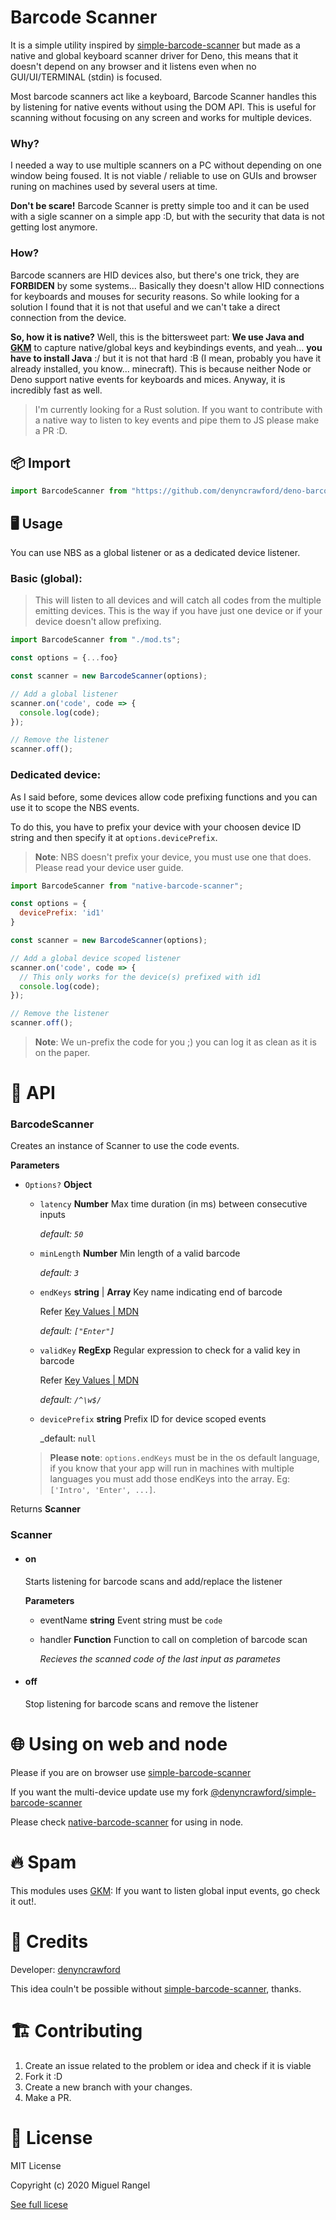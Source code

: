 # Barcode Scanner 

It is a simple utility inspired by [simple-barcode-scanner](https://github.com/hadeeb/simple-barcode-scanner) but made as a native and global keyboard scanner driver for Deno, this means that it doesn't depend on any browser and it listens even when no GUI/UI/TERMINAL (stdin) is focused. 

Most barcode scanners act like a keyboard, Barcode Scanner handles this by listening for native events without using the DOM API. This is useful for scanning without focusing on any screen and works for multiple devices.

### Why?

I needed a way to use multiple scanners on a PC without depending on one window being foused. It is not viable / reliable to use on GUIs and browser runing on machines used by several users at time.

**Don't be scare!** Barcode Scanner is pretty simple too and it can be used with a sigle scanner on a simple app :D, but with the security that data is not getting lost anymore.

### How?

Barcode scanners are HID devices also, but there's one trick, they are **FORBIDEN** by some systems... Basically they doesn't allow HID connections for keyboards and mouses for security reasons. So while looking for a solution I found that it is not that useful and we can't take a direct connection from the device. 

**So, how it is native?** Well, this is the bittersweet part: **We use Java and [GKM](https://github.com/denyncrawford/deno-gkm)** to capture native/global keys and keybindings events, and yeah... **you have to install Java** :/ but it is not that hard :B (I mean, probably you have it already installed, you know... minecraft). This is because neither Node or Deno support native events for keyboards and mices. Anyway, it is incredibly fast as well. 

> I'm currently looking for a Rust solution. If you want to contribute with a native way to listen to key events and pipe them to JS please make a PR :D.

##  📦 Import

```javascript
import BarcodeScanner from "https://github.com/denyncrawford/deno-barcode-scanner/mod.ts";
```

## 🖥️ Usage

You can use NBS as a global listener or as a dedicated device listener.

### Basic (global):

> This will listen to all devices and will catch all codes from the multiple emitting devices. This is the way if you have just one device or if your device doesn't allow prefixing. 

```javascript
import BarcodeScanner from "./mod.ts";

const options = {...foo}

const scanner = new BarcodeScanner(options);

// Add a global listener
scanner.on('code', code => {
  console.log(code);
});

// Remove the listener
scanner.off();
```

### Dedicated device:

As I said before, some devices allow code prefixing functions and you can use it to scope the NBS events.

To do this, you have to prefix your device with your choosen device ID string and then specify it at `options.devicePrefix`.

> **Note**: NBS doesn't prefix your device, you must use one that does. Please read your device user guide. 

```javascript
import BarcodeScanner from "native-barcode-scanner";

const options = {
  devicePrefix: 'id1'
}

const scanner = new BarcodeScanner(options);

// Add a global device scoped listener
scanner.on('code', code => {
  // This only works for the device(s) prefixed with id1
  console.log(code);
});

// Remove the listener
scanner.off();
```

> **Note**: We un-prefix the code for you ;) you can log it as clean as it is on the paper.

# 🧰 API

### BarcodeScanner
Creates an instance of Scanner to use the code events.

**Parameters**

- `Options?` **Object**

  - `latency` **Number** Max time duration (in ms) between consecutive inputs

    _default: `50`_

  - `minLength` **Number** Min length of a valid barcode

    _default: `3`_

  - `endKeys` **string** | **Array<string>** Key name indicating end of barcode

    Refer [Key Values | MDN](https://developer.mozilla.org/en-US/docs/Web/API/KeyboardEvent/key/Key_Values)

    _default: `["Enter"]`_

  - `validKey` **RegExp** Regular expression to check for a valid key in barcode

    Refer [Key Values | MDN](https://developer.mozilla.org/en-US/docs/Web/API/KeyboardEvent/key/Key_Values)

    _default: `/^\w$/`_
  
  - `devicePrefix` **string** Prefix ID for device scoped events

    _default: `null`

  > **Please note**: `options.endKeys` must be in the os default language, if you know that your app will run in machines with multiple languages you must add those endKeys into the array. Eg: `['Intro', 'Enter', ...]`.

Returns **Scanner**

### Scanner

- #### on

  Starts listening for barcode scans and add/replace the listener

  **Parameters**

  - eventName **string** Event string must be `code`

  - handler **Function** Function to call on completion of barcode scan

    _Recieves the scanned code of the last input as parametes_

- #### off
  Stop listening for barcode scans and remove the listener
  
# 🌐 Using on web and node

Please if you are on browser use [simple-barcode-scanner](https://github.com/hadeeb/simple-barcode-scanner)

If you want the multi-device update use my fork [@denyncrawford/simple-barcode-scanner](https://github.com/denyncrawford/simple-barcode-scanner/tree/device-instance)

Please check [native-barcode-scanner](https://github.com/denyncrawford/native-barcode-scanner) for using in node.

# 🔥 Spam

This modules uses [GKM](https://github.com/denyncrawford/deno-gkm): If you want to listen global input events, go check it out!.

# 👥 Credits

Developer: [denyncrawford](https://github.com/denyncrawford/)

This idea couln't be possible without [simple-barcode-scanner](https://github.com/hadeeb/simple-barcode-scanner), thanks.

# 🏗️ Contributing

1. Create an issue related to the problem or idea and check if it is viable
2. Fork it :D
3. Create a new branch with your changes.
4. Make a PR.

# 📜 License

MIT License

Copyright (c) 2020 Miguel Rangel

[See full licese](https://github.com/denyncrawford/barcode-scanner/tree/main/LICENSE)